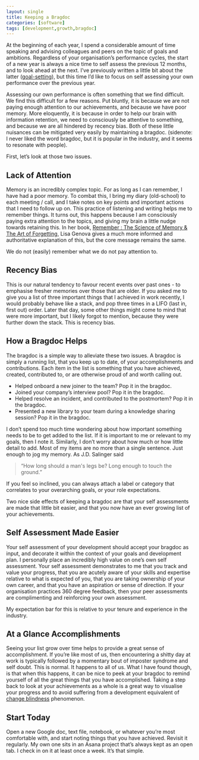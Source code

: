 ```yaml
---
layout: single
title: Keeping a Bragdoc
categories: [software]
tags: [development,growth,bragdoc]
---
```


At the beginning of each year, I spend a considerable amount of time speaking and advising colleagues and peers on the topic of goals and ambitions. 
Regardless of your organisation’s performance cycles, the start of a new year is always a nice time to self assess the previous 12 months, 
and to look ahead at the next. I’ve previously written a little bit about the latter ([goal-setting](https://garyrafferty.com/career/Goal-Setting/)), but this 
time I’d like to focus on self assessing your own performance over the previous year.  

Assessing our own performance is often something that we find difficult. 
We find this difficult for a few reasons. Put bluntly, it is because we are not paying enough attention to our achievements, and because we have poor memory. 
More eloquently, it is because in order to help our brain with information retention, we need to consciously be attentive to something, and because we 
are all hindered by recency bias. Both of these little nuisances can be mitigated very easily by maintaining a bragdoc. 
(sidenote: I never liked the word bragdoc, but it is popular in the industry, and it seems to resonate with people).

First, let’s look at those two issues.

## Lack of Attention
Memory is an incredibly complex topic. For as long as I can remember, I have had a poor memory. 
To combat this, I bring my diary (old-school) to each meeting / call, and I take notes on key points and important actions that I need to follow up on. 
This practice of listening and writing helps me to remember things. It turns out, this happens because I am consciously paying extra attention to the 
topics, and giving my brain a little nudge towards retaining this. 
In her book, [Remember : The Science of Memory & The Art of Forgetting](https://www.amazon.co.uk/Remember-Science-Memory-Art-Forgetting/dp/1838954155/), 
Lisa Genova gives a much more informed and authoritative explanation of this, but the core message remains the same. 

We do not (easily) remember what we do not pay attention to.

## Recency Bias
This is our natural tendency to favour recent events over past ones - to emphasise fresher memories over those that are older. 
If you asked me to give you a list of three important things that I achieved in work recently, I would probably behave like a stack, and pop three 
times in a LIFO (last in, first out) order. Later that day, some other things might come to mind that were more important, 
but I likely forgot to mention, because they were further down the stack. This is recency bias. 

## How a Bragdoc Helps
The bragdoc is a simple way to alleviate these two issues. A bragdoc is simply a running list, that you keep up to date, of your accomplishments and 
contributions. Each item in the list is something that you have achieved, created, contributed to, or are otherwise proud of and worth calling out. 

- Helped onboard a new joiner to the team? Pop it in the bragdoc. 
- Joined your company’s interview pool? Pop it in the bragdoc.
- Helped resolve an incident, and contributed to the postmortem? Pop it in the bragdoc.
- Presented a new library to your team during a knowledge sharing session? Pop it in the bragdoc.

I don’t spend too much time wondering about how important something needs to be to get added to the list. If it is important to me or relevant to my goals, 
then I note it. Similarly, I don’t worry about how much or how little detail to add. 
Most of my items are no more than a single sentence. Just enough to jog my memory. As J.D. Salinger said 
> “How long should a man's legs be? Long enough to touch the ground.”

If you feel so inclined, you can always attach a label or category that correlates to your overarching goals, or your role expectations.

Two nice side effects of keeping a bragdoc are that your self assessments are made that little bit easier, and that you now have an ever growing list of your achievements. 

## Self Assessment Made Easier
Your self assessment of your development should accept your bragdoc as input, and decorate it within the context of your goals and development plan.
I personally place an incredibly high value on one’s own self assessment. Your self assessment demonstrates to me that you track and value your progress, 
that you are acutely aware of your skills and expertise relative to what is expected of you, that you are taking ownership of your own career, 
and that you have an aspiration or sense of direction. If your organisation practices 360 degree feedback, then your peer assessments are 
complimenting and reinforcing your own assessment. 

My expectation bar for this is relative to your tenure and experience in the industry.

## At a Glance Accomplishments
Seeing your list grow over time helps to provide a great sense of accomplishment. If you’re like most of us, then encountering a shitty day at work is 
typically followed by a momentary bout of imposter syndrome and self doubt. This is normal. It happens to all of us. What I have found though, 
is that when this happens, it can be nice to peek at your bragdoc to remind yourself of all the great things that you have accomplished. 
Taking a step back to look at your achievements as a whole is a great way to visualise your progress and to avoid suffering from a 
development equivalent of [change blindness](https://en.wikipedia.org/wiki/Change_blindness) phenomenon. 

## Start Today
Open a new Google doc, text file, notebook, or whatever you’re most comfortable with, and start noting things that you have achieved. 
Revisit it regularly. My own one sits in an Asana project that’s always kept as an open tab. I check in on it at least once a week. It’s that simple. 

